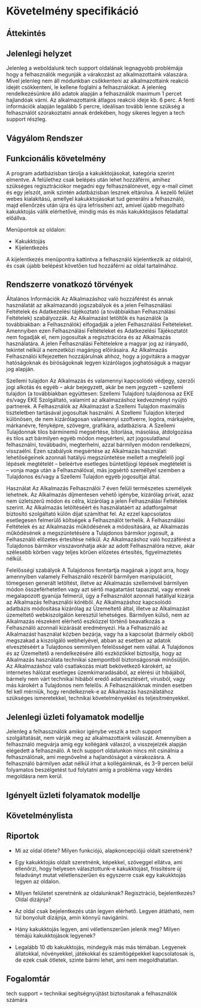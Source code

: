 # Követelmény specifikáció

## Áttekintés


## Jelenlegi helyzet
Jelenleg a weboldalunk tech support oldalának legnagyobb problémája hogy a felhasználók megunják a várakozást az alkalmazottaink válaszára.
Mivel jelenleg nem áll módunkban csökkenteni az alkalmazottaink reakció idejét csökkenteni, le kellene foglalni a felhasználókat.
A jelenleg rendelkezésünkre álló adatok alapján a felhasználók maximum 1 percet hajlandóak várni.
Az alkalmazottaink átlagos reakció ideje kb. 6 perc.
A fenti információk alapján legalább 5 percre, ideálisan tovább lenne szükség a felhasználót szórakoztatni annak érdekében, hogy sikeres legyen a tech support részleg.

## Vágyálom Rendszer

## Funkcionális követelmény

A program adatbázisban tárolja a kakukktojásokat, kategória szerint elmentve. A felülethez csak belépés után lehet hozzáférni, amihez szükséges regisztrációkor megadni egy felhasználónevet, egy e-mail címet és egy jelszót, amik szintén adatbázisban lesznek eltárolva.
A kezelő felület webes kialakítású, amellyel kakukktojásokat tud generálni a felhasználó, majd ellenőrzés után újra és újra lefrissíteni azt, amivel újabb megolható kakukktojás válik elérhetővé, mindig más és más kakukktojásos feladattal előállva.

Menüpontok az oldalon:
- Kakukktojás
- Kijelentkezés

A kijelentkezés menüpontra kattintva a felhasználó kijelentkezik az oldalról, és csak újabb belépést követően tud hozzáférni az oldal tartalmához.

## Rendszerre vonatkozó törvények

Általános Információk
Az Alkalmazáshoz való hozzáférést és annak használatát az alkalmazandó jogszabályok és a jelen Felhasználási Feltételek és Adatkezelési tájékoztató (a továbbiakban Felhasználási Feltételek) szabályozzák. Az Alkalmazást letöltők és használók (a továbbiakban: a Felhasználók) elfogadják a jelen Felhasználási Feltételeket. Amennyiben ezen Felhasználási Feltételeket és Adatkezelési Tájékoztatót nem fogadják el, nem jogosultak a regisztrációra és az Alkalmazás használatára.
A jelen Felhasználási Feltételekre a magyar jog az irányadó, tekintet nélkül a nemzetközi magánjog előírásaira. Az Alkalmazás Felhasználói kifejezetten hozzájárulnak ahhoz, hogy a jogvitákra a magyar hatóságoknak és bíróságoknak legyen kizárólagos joghatóságuk a magyar jog alapján.

Szellemi tulajdon
Az Alkalmazás és valamennyi kapcsolódó védjegy, szerzői jogi alkotás és egyéb – akár bejegyzett, akár be nem jegyzett – szellemi tulajdon (a továbbiakban együttesen: Szellemi Tulajdon) tulajdonosa az EKE és/vagy EKE Szolgáltató, valamint az alkalmazáshoz kedvezményt nyújtó partnerek. A Felhasználók az Alkalmazást a Szellemi Tulajdon maximális tiszteletben tartásával jogosultak használni. A Szellemi Tulajdon kiterjed különösen, de nem kizárólagosan valamennyi szoftverre, logóra, márkajelre, márkanévre, fényképre, szövegre, grafikára, adatbázisra. A Szellemi Tulajdonnak tilos bárminemű megsértése, bitorlása, másolása, átdolgozása és tilos azt bármilyen egyéb módon megsérteni, azt jogosulatlanul felhasználni, továbbadni, megterhelni, azzal bármilyen módon rendelkezni, visszaélni. Ezen szabályok megsértése az Alkalmazás használati lehetőségeinek azonnali hatályú megszüntetése mellett a megfelelő jogi lépések megtételét – beleértve esetleges büntetőjogi lépések megtételét is – vonja maga után a Felhasználóval, más jogsértő személlyel szemben a Tulajdonos és/vagy a Szellemi Tulajdon egyéb jogosultjai által.

Használat
Az Alkalmazás Felhasználói 7 éven felüli természetes személyek lehetnek. Az Alkalmazás díjmentesen vehető igénybe, kizárólag privát, azaz nem üzletszerű módon és célra, kizárólag a jelen Felhasználási Feltételek szerint. Az Alkalmazás letöltéséért és használatáért az adatforgalmat biztosító szolgáltató külön díjat számíthat fel. Az ezzel kapcsolatos esetlegesen felmerülő költségek a Felhasználót terhelik.
A Felhasználási Feltételek és az Alkalmazás működésének a módosítására, az Alkalmazás működésének a megszüntetésére a Tulajdonos bármikor jogosult, a Felhasználó előzetes értesítése nélkül. Az Alkalmazáshoz való hozzáférést a Tulajdonos bármikor visszavonhatja akár az adott Felhasználóra nézve, akár szélesebb körben vagy teljes körűen előzetes értesítés, figyelmeztetés nélkül.

Felelősségi szabályok
A Tulajdonos fenntartja magának a jogot arra, hogy amennyiben valamely Felhasználó részéről bármilyen manipulációt, tömegesen generált letöltést, illetve az Alkalmazás szellemével bármilyen módon összeférhetetlen vagy azt sértő magatartást tapasztal, vagy ennek megalapozott gyanúja felmerül, úgy a Felhasználót azonnali hatállyal kizárja az Alkalmazás felhasználói köréből.
Az Alkalmazáshoz kapcsolódó adatbázis módosítása kizárólag az Üzemeltető által, illetve az Alkalmazást üzemeltető webkiszolgálón keresztül lehetséges. Bármilyen külső, nem az Alkalmazás részeként elérhető eszközzel történő beavatkozás a Felhasználó azonnali kizárását eredményezi.
Ha a Felhasználó az Alkalmazást használat közben bezárja, vagy ha a kapcsolat (bármely okból) megszakad a kiszolgáló webhelyével, abban az esetben az adatok elvesztéséért a Tulajdonos semmilyen felelősséget nem vállal. A Tulajdonos és az Üzemeltető a rendelkezésére álló eszközökkel biztosítja, hogy az Alkalmazás használata technikai szempontból biztonságosnak minősüljön. Az Alkalmazáshoz való csatlakozás miatt bekövetkező károkért, az internetes hálózat esetleges üzemkimaradásából, az elérési út hibájából, bármely nem várt technikai hibából eredő adatvesztésért, vírusból, vagy más károkért a Tulajdonos nem felelős. A Felhasználóknak minden esetben fel kell mérniük, hogy rendelkeznek-e az Alkalmazás használatához szükséges ismeretekkel, technikai követelményekkel és teljesítményekkel.

## Jelenlegi üzleti folyamatok modellje
Jelenleg a felhassználók amikor igénybe veszik a tech support szolgáltatását, nem várják meg az alkalmazottaink válaszát.
Amennyiben a felhasználó megvárja amíg egy kollégánk válaszol, a visszejelzék alapján elégedett a felhasználó.
A tech support oldalunkon nincs mit csinálnia a felhasználónak, ami megnövelné a hajlandóságot a várakozásra.
A felhasználó bármilyen adat nélkül írhat a kollégáinknak, és 3-9 percen belül folyamatos beszélgetést tud folytatni amíg a probléma vagy kérdés megoldásra nem kerül.


## Igényelt üzleti folyamatok modellje

## Követelménylista

## Riportok

- Mi az oldal ötlete? Milyen funkciójú, alapkoncepciójú oldalt szeretnénk?
- Egy kakukktojás oldalt szeretnénk, képekkel, szöveggel ellátva, ami ellenőrzi, hogy helyesen választottunk-e kakukktojást, frissítésre új feladványt mutat véletlenszerűen és egyszerre csak egy kakukktojás legyen az oldalon.

- Milyen felületet szeretnénk az oldalunknak? Regisztráció, bejelentkezés? Oldal dizájnja?
- Az oldal csak bejelentkezés után legyen elérhető. Legyen átlátható, nem túl bonyolult dizájnja, amin könnyű navigánlni.

- Hány kakukktojás legyen, ami véletlenszerűen jelenik meg? Milyen témájú kakukktojások legyenek?
- Legalább 10 db kakukktojás, mindegyik más más témában. Legyenek állatokkal, növényekkel, játékokkal és számítógépekkel kapcsolatosak is, de ezek csak ötletek, szinte bármi lehet, ami nem megoldhatatlan.

## Fogalomtár 

tech support = technikai segítségnyújtást biztosítanak a felhasználók számára